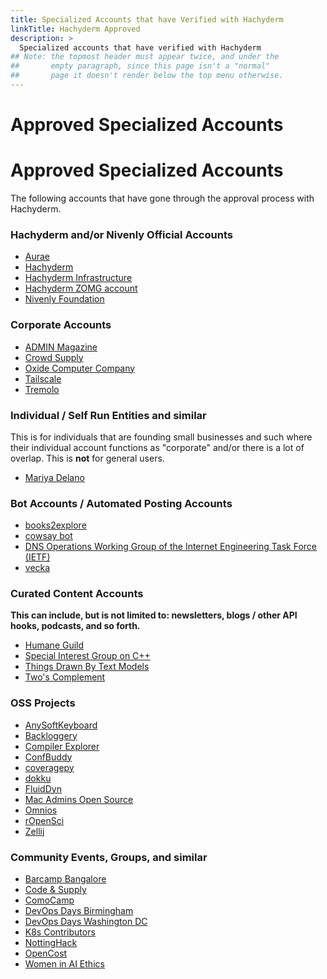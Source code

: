 ```yaml
---
title: Specialized Accounts that have Verified with Hachyderm
linkTitle: Hachyderm Approved
description: >
  Specialized accounts that have verified with Hachyderm
## Note: the topmost header must appear twice, and under the
##       empty paragraph, since this page isn't a "normal"
##       page it doesn't render below the top menu otherwise.
---
```


<p></p>

# Approved Specialized Accounts
# Approved Specialized Accounts

The following accounts that have gone through the approval process with Hachyderm.

### Hachyderm and/or Nivenly Official Accounts

* <a rel="me" href="https://hachyderm.io/@aurae">Aurae</a>
* <a rel="me" href="https://hachyderm.io/@hachyderm">Hachyderm</a>
* <a rel="me" href="https://hachyderm.io/@hachyinfra">Hachyderm Infrastructure</a>
* <a rel="me" href="https://hachyderm.io/@zomg">Hachyderm ZOMG account</a>
* <a rel="me" href="https://hachyderm.io/@nivenly">Nivenly Foundation</a>

### Corporate Accounts

* <a rel="me" href="https://hachyderm.io/@adminmagazine">ADMIN Magazine</a>
* <a rel="me" href="https://hachyderm.io/@CrowdSupply">Crowd Supply</a>
* <a rel="me" href="https://hachyderm.io/@oxidecomputer">Oxide Computer Company</a>
* <a rel="me" href="https://hachyderm.io/@tailscale">Tailscale</a>
* <a rel="me" href="https://hachyderm.io/@tremolo">Tremolo</a>

### Individual / Self Run Entities and similar

This is for individuals that are founding small businesses and
such where their individual account functions as "corporate"
and/or there is a lot of overlap. This is **not** for general
users.

* <a rel="me" href="https://hachyderm.io/@mariyadelano">Mariya Delano</a>

### Bot Accounts / Automated Posting Accounts

* <a rel="me" href="https://hachyderm.io/@books2explore">books2explore</a>
* <a rel="me" href="https://hachyderm.io/@cowsay">cowsay bot</a>
* <a rel="me" href="https://hachyderm.io/@ietf_wg_dnsop">DNS Operations Working Group of the Internet Engineering Task Force (IETF)</a>
* <a rel="me" href="https://hachyderm.io/@vecka">vecka</a>

### Curated Content Accounts

**This can include, but is not limited to: newsletters, blogs /
other API hooks, podcasts, and so forth.**

* <a rel="me" href="https://hachyderm.io/@humaneguild">Humane Guild</a>
* <a rel="me" href="https://hachyderm.io/@SIGCPP">Special Interest Group on C++</a>
* <a rel="me" href="https://hachyderm.io/@ThingsDrawnByTextModels">Things Drawn By Text Models</a>
* <a rel="me" href="https://hachyderm.io/@TwosComplement">Two's Complement</a>

### OSS Projects

* <a rel="me" href="https://hachyderm.io/@AnySoftKeyboard">AnySoftKeyboard</a>
* <a rel="me" href="https://hachyderm.io/@Backloggery">Backloggery</a>
* <a rel="me" href="https://hachyderm.io/@compiler_explorer">Compiler Explorer</a>
* <a rel="me" href="https://hachyderm.io/@ConfBuddy">ConfBuddy</a>
* <a rel="me" href="https://hachyderm.io/@coveragepy">coveragepy</a>
* <a rel="me" href="https://hachyderm.io/@dokku">dokku</a>
* <a rel="me" href="https://hachyderm.io/@fluiddyn">FluidDyn</a>
* <a rel="me" href="https://hachyderm.io/@macadminsopensource">Mac Admins Open Source</a>
* <a rel="me" href="https://hachyderm.io/@omnios">Omnios</a>
* <a rel="me" href="https://hachyderm.io/@rOpenSci">rOpenSci</a>
* <a rel="me" href="https://hachyderm.io/@zellij">Zellij</a>


### Community Events, Groups, and similar

* <a rel="me" href="https://hachyderm.io/@barcampbangalore">Barcamp Bangalore</a>
* <a rel="me" href="https://hachyderm.io/@CodeAndSupply">Code & Supply</a>
* <a rel="me" href="https://hachyderm.io/@comocamp">ComoCamp</a>
* <a rel="me" href="https://hachyderm.io/@devopsdaysbham">DevOps Days Birmingham</a>
* <a rel="me" href="https://hachyderm.io/@devopsdaysdc">DevOps Days Washington DC</a>
* <a rel="me" href="https://hachyderm.io/@K8sContributors">K8s Contributors</a>
* <a rel="me" href="https://hachyderm.io/@NottingHack">NottingHack</a>
* <a rel="me" href="https://hachyderm.io/@OpenCost">OpenCost</a>
* <a rel="me" href="https://hachyderm.io/@WomeninAIethics">Women in AI Ethics</a>
